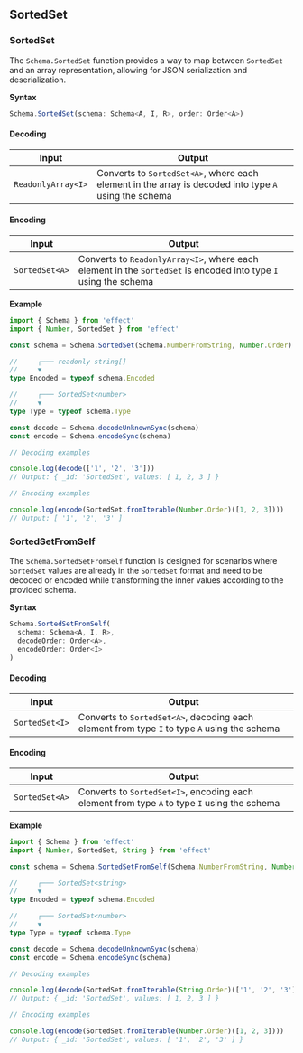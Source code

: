 ## SortedSet

### SortedSet

The `Schema.SortedSet` function provides a way to map between `SortedSet` and an array representation, allowing for JSON serialization and deserialization.

**Syntax**

```ts showLineNumbers=false
Schema.SortedSet(schema: Schema<A, I, R>, order: Order<A>)
```

#### Decoding

| Input              | Output                                                                                                |
| ------------------ | ----------------------------------------------------------------------------------------------------- |
| `ReadonlyArray<I>` | Converts to `SortedSet<A>`, where each element in the array is decoded into type `A` using the schema |

#### Encoding

| Input          | Output                                                                                                          |
| -------------- | --------------------------------------------------------------------------------------------------------------- |
| `SortedSet<A>` | Converts to `ReadonlyArray<I>`, where each element in the `SortedSet` is encoded into type `I` using the schema |

**Example**

```ts twoslash
import { Schema } from 'effect'
import { Number, SortedSet } from 'effect'

const schema = Schema.SortedSet(Schema.NumberFromString, Number.Order)

//     ┌─── readonly string[]
//     ▼
type Encoded = typeof schema.Encoded

//     ┌─── SortedSet<number>
//     ▼
type Type = typeof schema.Type

const decode = Schema.decodeUnknownSync(schema)
const encode = Schema.encodeSync(schema)

// Decoding examples

console.log(decode(['1', '2', '3']))
// Output: { _id: 'SortedSet', values: [ 1, 2, 3 ] }

// Encoding examples

console.log(encode(SortedSet.fromIterable(Number.Order)([1, 2, 3])))
// Output: [ '1', '2', '3' ]
```

### SortedSetFromSelf

The `Schema.SortedSetFromSelf` function is designed for scenarios where `SortedSet` values are already in the `SortedSet` format and need to be decoded or encoded while transforming the inner values according to the provided schema.

**Syntax**

```ts showLineNumbers=false
Schema.SortedSetFromSelf(
  schema: Schema<A, I, R>,
  decodeOrder: Order<A>,
  encodeOrder: Order<I>
)
```

#### Decoding

| Input          | Output                                                                                       |
| -------------- | -------------------------------------------------------------------------------------------- |
| `SortedSet<I>` | Converts to `SortedSet<A>`, decoding each element from type `I` to type `A` using the schema |

#### Encoding

| Input          | Output                                                                                       |
| -------------- | -------------------------------------------------------------------------------------------- |
| `SortedSet<A>` | Converts to `SortedSet<I>`, encoding each element from type `A` to type `I` using the schema |

**Example**

```ts twoslash
import { Schema } from 'effect'
import { Number, SortedSet, String } from 'effect'

const schema = Schema.SortedSetFromSelf(Schema.NumberFromString, Number.Order, String.Order)

//     ┌─── SortedSet<string>
//     ▼
type Encoded = typeof schema.Encoded

//     ┌─── SortedSet<number>
//     ▼
type Type = typeof schema.Type

const decode = Schema.decodeUnknownSync(schema)
const encode = Schema.encodeSync(schema)

// Decoding examples

console.log(decode(SortedSet.fromIterable(String.Order)(['1', '2', '3'])))
// Output: { _id: 'SortedSet', values: [ 1, 2, 3 ] }

// Encoding examples

console.log(encode(SortedSet.fromIterable(Number.Order)([1, 2, 3])))
// Output: { _id: 'SortedSet', values: [ '1', '2', '3' ] }
```
